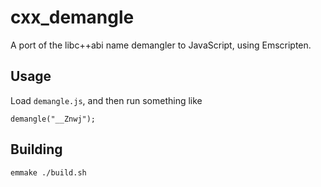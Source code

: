 # cxx_demangle

A port of the libc++abi name demangler to JavaScript, using Emscripten.

## Usage

Load `demangle.js`, and then run something like

    demangle("__Znwj");

## Building

    emmake ./build.sh

